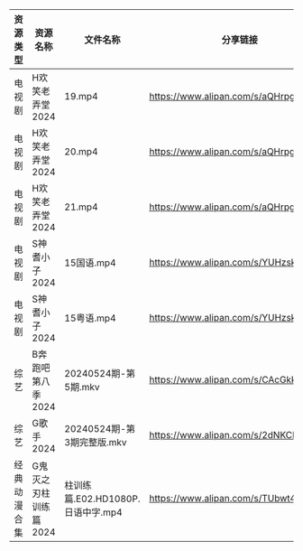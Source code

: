 | 资源类型   | 资源名称          | 文件名称                      | 分享链接                                 | 更新时间                |
| ------ | ------------- | ------------------------- | ------------------------------------ | ------------------- |
| 电视剧    | H欢笑老弄堂2024    | 19.mp4                    | https://www.alipan.com/s/aQHrpgJiHnZ | 2024-05-25 00:05:43 |
| 电视剧    | H欢笑老弄堂2024    | 20.mp4                    | https://www.alipan.com/s/aQHrpgJiHnZ | 2024-05-25 00:05:42 |
| 电视剧    | H欢笑老弄堂2024    | 21.mp4                    | https://www.alipan.com/s/aQHrpgJiHnZ | 2024-05-25 00:05:42 |
| 电视剧    | S神耆小子2024     | 15国语.mp4                  | https://www.alipan.com/s/YUHzska9nMA | 2024-05-25 00:07:30 |
| 电视剧    | S神耆小子2024     | 15粤语.mp4                  | https://www.alipan.com/s/YUHzska9nMA | 2024-05-25 00:07:30 |
| 综艺     | B奔跑吧第八季2024   | 20240524期-第5期.mkv         | https://www.alipan.com/s/CAcGkk8vZXT | 2024-05-25 00:09:01 |
| 综艺     | G歌手2024       | 20240524期-第3期完整版.mkv      | https://www.alipan.com/s/2dNKCR1mK3D | 2024-05-25 00:09:39 |
| 经典动漫合集 | G鬼灭之刃柱训练篇2024 | 柱训练篇.E02.HD1080P.日语中字.mp4 | https://www.alipan.com/s/TUbwt4s24F2 | 2024-05-25 00:14:29 |
